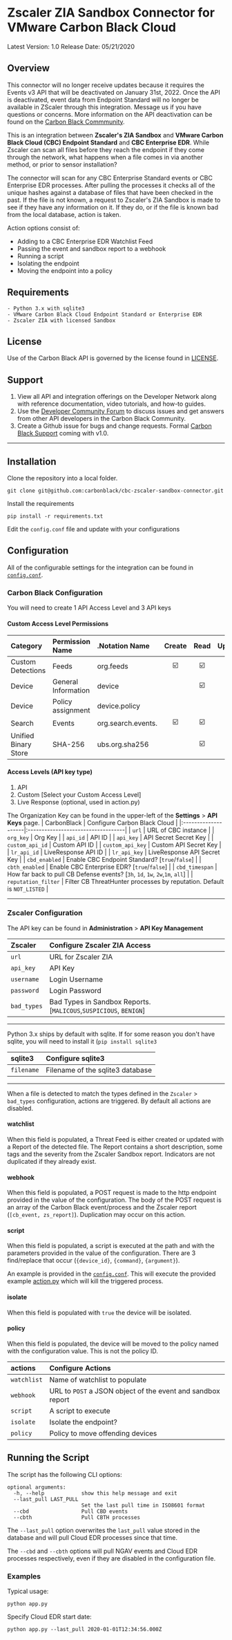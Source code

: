 # Zscaler ZIA Sandbox Connector for VMware Carbon Black Cloud

Latest Version: 1.0
Release Date: 05/21/2020

## Overview

This connector will no longer receive updates because it requires the Events v3 API that will be deactivated on January 31st, 2022. Once the API is deactivated, event data from Endpoint Standard will no longer be available in ZScaler through this integration.  Message us if you have questions or concerns.  More information on the API deactivation can be found on the [Carbon Black Commmunity](https://community.carbonblack.com/t5/Developer-Relations/Upcoming-API-shutdowns-Carbon-Black-Cloud-v3-Events-Alerts-and/m-p/107722#M2727).

This is an integration between **Zscaler's ZIA Sandbox** and **VMware Carbon Black Cloud (CBC) Endpoint Standard** and **CBC Enterprise EDR**. While Zscaler can scan all files before they reach the endpoint if they come through the network, what happens when a file comes in via another method, or prior to sensor installation?

The connector will scan for any CBC Enterprise Standard events or CBC Enterprise EDR processes. After pulling the processes it checks all of the unique hashes against a database of files that have been checked in the past. If the file is not known, a request to Zscaler's ZIA Sandbox is made to see if they have any information on it. If they do, or if the file is known bad from the local database, action is taken.

Action options consist of:
   - Adding to a CBC Enterprise EDR Watchlist Feed
   - Passing the event and sandbox report to a webhook
   - Running a script
   - Isolating the endpoint
   - Moving the endpoint into a policy

## Requirements
    - Python 3.x with sqlite3
    - VMware Carbon Black Cloud Endpoint Standard or Enterprise EDR
    - Zscaler ZIA with licensed Sandbox

## License
Use of the Carbon Black API is governed by the license found in [LICENSE]().

## Support
1. View all API and integration offerings on the Developer Network along with reference documentation, video tutorials, and how-to guides.
2. Use the [Developer Community Forum](https://community.carbonblack.com/) to discuss issues and get answers from other API developers in the Carbon Black Community.
3. Create a Github issue for bugs and change requests. Formal [Carbon Black Support](http://carbonblack.com/resources/support/) coming with v1.0.

----

## Installation

Clone the repository into a local folder.

    git clone git@github.com:carbonblack/cbc-zscaler-sandbox-connector.git

Install the requirements

    pip install -r requirements.txt

Edit the `config.conf` file and update with your configurations

## Configuration

All of the configurable settings for the integration can be found in [`config.conf`](https://github.com/carbonblack/cbc-zscaler-sandbox-connector/blob/master/app/config.conf).

### Carbon Black Configuration
You will need to create 1 API Access Level and 3 API keys

#### Custom Access Level Permissions

|       Category       |   Permission Name   |    .Notation Name   |       Create       |        Read        |       Update       | Delete | Execute |
|:--------------------|:-------------------|:-------------------|:------------------:|:------------------:|:------------------:|:------:|:-------:|
| Custom Detections    | Feeds               | org.feeds           | :ballot_box_with_check: | :ballot_box_with_check: | :ballot_box_with_check: |        |         |
| Device               | General Information | device              |                    | :ballot_box_with_check: |                    |        |         |
| Device               | Policy assignment   | device.policy       |                    |                    | :ballot_box_with_check: |        |         |
| Search               | Events              | org.search.events.  | :ballot_box_with_check: | :ballot_box_with_check: |                    |        |         |
| Unified Binary Store | SHA-256             | ubs.org.sha256      |                    | :ballot_box_with_check: |                    |        |         |

#### Access Levels (API key type)
1. API
2. Custom [Select your Custom Access Level]
3. Live Response (optional, used in action.py)

The Organization Key can be found in the upper-left of the **Settings** > **API Keys** page.
| CarbonBlack         | Configure Carbon Black Cloud       |
|:--------------------|:-----------------------------------|
| `url`               | URL of CBC instance                |
| `org_key`           | Org Key                            |
| `api_id`            | API ID                             |
| `api_key`           | API Secret Secret Key              |
| `custom_api_id`     | Custom API ID                      |
| `custom_api_key`    | Custom API Secret Key              |
| `lr_api_id`         | LiveResponse API ID                |
| `lr_api_key`        | LiveResponse API Secret Key        |
| `cbd_enabled`       | Enable CBC Endpoint Standard? [`true`/`false`] |
| `cbth_enabled`      | Enable CBC Enterprise EDR? [`true`/`false`] |
| `cbd_timespan`      | How far back to pull CB Defense events? [`3h`, `1d`, `1w`, `2w`,`1m`, `all`] |
| `reputation_filter` | Filter CB ThreatHunter processes by reputation. Default is `NOT_LISTED` |

----

### Zscaler Configuration

The API key can be found in **Administration** > **API Key Management**

| **Zscaler**         | **Configure Zscaler ZIA Access**   |
|:--------------------|:-----------------------------------|
| `url`               | URL for Zscaler ZIA                |
| `api_key`           | API Key                            |
| `username`          | Login Username                     |
| `password`          | Login Password                     |
| `bad_types`         | Bad Types in Sandbox Reports. [`MALICOUS`,`SUSPICIOUS`, `BENIGN`]|

----

Python 3.x ships by default with sqlite. If for some reason you don't have sqlite, you will need to install it (`pip install sqlite3`

| **sqlite3**         | **Configure sqlite3**              |
|:--------------------|:-----------------------------------|
| `filename`          | Filename of the sqlite3 database   |

----

When a file is detected to match the types defined in the `Zscaler` > `bad_types` configuration, actions are triggered. By default all actions are disabled.

#### watchlist  
When this field is populated, a Threat Feed is either created or updated with a Report of the detected file. The Report contains a short description, some tags and the severity from the Zscaler Sandbox report. Indicators are not duplicated if they already exist.

#### webhook
When this field is populated, a POST request is made to the http endpoint provided in the value of the configuration. The body of the POST request is an array of the Carbon Black event/process and the Zscaler report (`[cb_event, zs_report]`). Duplication may occur on this action.

#### script
When this field is populated, a script is executed at the path and with the parameters provided in the value of the configuration. There are 3 find/replace that occur (`{device_id}`, `{command}`, `{argument}`).

An example is provided in the [`config.conf`](https://github.com/carbonblack/cbc-zscaler-sandbox-connector/blob/master/app/config.conf). This will execute the provided example [action.py](https://github.com/carbonblack/cbc-zscaler-sandbox-connector/blob/master/app/action.py) which will kill the triggered process.

#### isolate
When this field is populated with `true` the device will be isolated.

#### policy
When this field is populated, the device will be moved to the policy named with the configuration value. This is not the policy ID.

| **actions**         | **Configure Actions**              |
|:--------------------|:-----------------------------------|
| `watchlist`         | Name of watchlist to populate      |
| `webhook`           | URL to `POST` a JSON object of the event and sandbox report |
| `script`            | A script to execute                |
| `isolate`           | Isolate the endpoint?              |
| `policy`            | Policy to move offending devices   |

## Running the Script

The script has the following CLI options:

    optional arguments:
      -h, --help            show this help message and exit
      --last_pull LAST_PULL
                            Set the last pull time in ISO8601 format
      --cbd                 Pull CBD events
      --cbth                Pull CBTH processes

The `--last_pull` option overwrites the `last_pull` value stored in the database and will pull Cloud EDR processes since that time.

The `--cbd` and `--cbth` options will pull NGAV events and Cloud EDR processes respectively, even if they are disabled in the configuration file.

### Examples

Typical usage:

    python app.py
    
Specify Cloud EDR start date:

    python app.py --last_pull 2020-01-01T12:34:56.000Z

